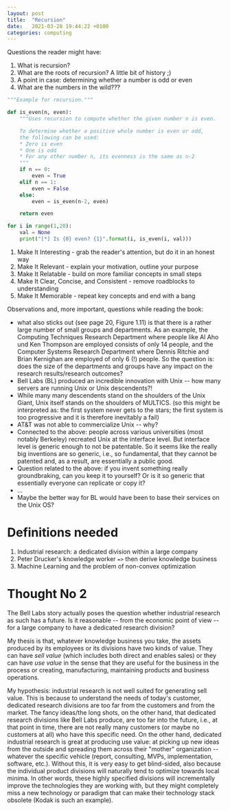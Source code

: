 ```yaml
---
layout: post
title:  "Recursion"
date:   2021-03-28 19:44:22 +0100
categories: computing
---
```


Questions the reader might have:
1. What is recursion?
2. What are the roots of recursion? A little bit of history ;)
3. A point in case: determining whether a number is odd or even
4. What are the numbers in the wild???

```python
"""Example for recursion."""

def is_even(n, even):
    """Uses recursion to compute whether the given number n is even.

    To determine whether a positive whole number is even or odd, 
    the following can be used:
    * Zero is even
    * One is odd
    * For any other number n, its evenness is the same as n-2
    """
    if n == 0:
        even = True
    elif n == 1:
        even = False
    else:
        even = is_even(n-2, even)

    return even

for i in range(1,20):
    val = None
    print("[*] Is {0} even? {1}".format(i, is_even(i, val)))

```








1. Make It Interesting - grab the reader's attention, but do it in an honest way
2. Make It Relevant - explain your motivation, outline your purpose
3. Make It Relatable - build on more familiar concepts in small steps
4. Make It Clear, Concise, and Consistent - remove roadblocks to understanding
5. Make It Memorable - repeat key concepts and end with a bang

Observations and, more important, questions while reading the book:
* what also sticks out (see page 20, Figure 1.11) is that there is a rather large number of small groups and departments. As an example, the Computing Techniques Research Department where people like Al Aho und Ken Thompson are employed consists of only 14 people, and the Computer Systems Research Department where Dennis Ritchie and Brian Kernighan are employed of only 6 (!) people. So the question is: does the size of the departments and groups have any impact on the research results/research outcomes?
* Bell Labs (BL) produced an incredible innovation with Unix -- how many servers are running Unix or Unix descendents?!
* While many many descendents stand on the shoulders of the Unix Giant, Unix itself stands on the shoulders of MULTICS. (so this might be interpreted as: the first system never gets to the stars; the first system is too progressive and it is therefore inevitably a fail)
* AT&T was not able to commercialize Unix -- why?
* Connected to the above: people across various universities (most notably Berkeley) recreated Unix at the interface level. But interface level is generic enough to not be patentable. So it seems like the really big inventions are so generic, i.e., so fundamental, that they cannot be patented and, as a result, are essentially a public good.
* Question related to the above: if you invent something really groundbraking, can you keep it to yourself? Or is it so generic that essentially everyone can replicate or copy it?
* ...
* Maybe the better way for BL would have been to base their services on the Unix OS?

# Definitions needed
1. Industrial research: a dedicated division within a large company
2. Peter Drucker's knowledge worker `=>` then derive knowledge business
3. Machine Learning and the problem of non-convex optimization

# Thought No 2
The Bell Labs story actually poses the question whether industrial research as such has a future. Is it reasonable -- from the economic point of view -- for a large company to have a dedicated research division?

My thesis is that, whatever knowledge business you take, the assets produced by its employees or its divisions have two kinds of value. They can have _sell value_ (which includes both direct and enables sales) or they can have _use value_ in the sense that they are useful for the business in the process or creating, manufacturing, maintaining products and business operations. 

My hypothesis: industrial research is not well suited for generating sell value. This is because to understand the needs of today's customer, dedicated research divisions are too far from the customers and from the market. The fancy ideas/the long shots, on the other hand, that dedicated research divisions like Bell Labs produce, are too far into the future, i.e., at that point in time, there are not really many customers (or maybe no customers at all) who have this specific need. On the other hand, dedicated industrial research is great at producing use value: at picking up new ideas from the outside and spreading them across their "mother" organization -- whatever the specific vehicle (report, consulting, MVPs, implementation, software, etc.). Without this, it is very easy to get blind-sided, also because the individual product divisions will naturally tend to optimize towards local minima. In other words, these highly specified divisions will incrementally improve the technologies they are working with, but they might completely miss a new technology or paradigm that can make their technology stack obsolete (Kodak is such an example).